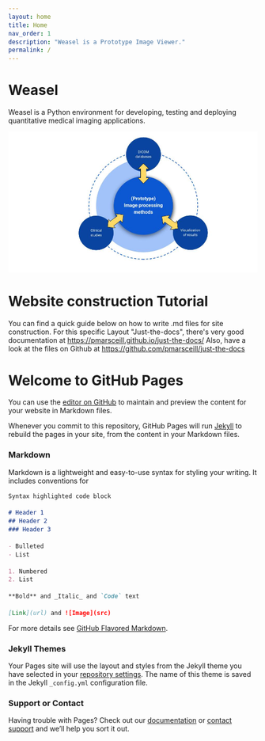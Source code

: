 ```yaml
---
layout: home
title: Home
nav_order: 1
description: "Weasel is a Prototype Image Viewer."
permalink: /
---
```

# Weasel

Weasel is a Python environment for developing, testing and deploying quantitative medical imaging applications. 

<img src="/media/Challenge.jpg" alt="Challenge">

# Website construction Tutorial

You can find a quick guide below on how to write .md files for site construction.
For this specific Layout "Just-the-docs", there's very good documentation at https://pmarsceill.github.io/just-the-docs/
Also, have a look at the files on Github at https://github.com/pmarsceill/just-the-docs

# Welcome to GitHub Pages

You can use the [editor on GitHub](https://github.com/QIB-Sheffield/weasel.github.io/edit/gh-pages/index.md) to maintain and preview the content for your website in Markdown files.

Whenever you commit to this repository, GitHub Pages will run [Jekyll](https://jekyllrb.com/) to rebuild the pages in your site, from the content in your Markdown files.

### Markdown

Markdown is a lightweight and easy-to-use syntax for styling your writing. It includes conventions for

```markdown
Syntax highlighted code block

# Header 1
## Header 2
### Header 3

- Bulleted
- List

1. Numbered
2. List

**Bold** and _Italic_ and `Code` text

[Link](url) and ![Image](src)
```

For more details see [GitHub Flavored Markdown](https://guides.github.com/features/mastering-markdown/).

### Jekyll Themes

Your Pages site will use the layout and styles from the Jekyll theme you have selected in your [repository settings](https://github.com/QIB-Sheffield/weasel.github.io/settings). The name of this theme is saved in the Jekyll `_config.yml` configuration file.

### Support or Contact

Having trouble with Pages? Check out our [documentation](https://docs.github.com/categories/github-pages-basics/) or [contact support](https://github.com/contact) and we’ll help you sort it out.
